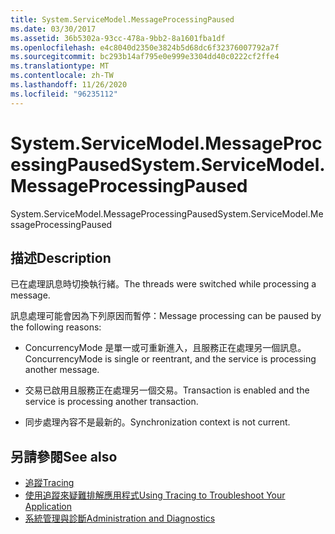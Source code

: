 ```yaml
---
title: System.ServiceModel.MessageProcessingPaused
ms.date: 03/30/2017
ms.assetid: 36b5302a-93cc-478a-9bb2-8a1601fba1df
ms.openlocfilehash: e4c8040d2350e3824b5d68dc6f32376007792a7f
ms.sourcegitcommit: bc293b14af795e0e999e3304dd40c0222cf2ffe4
ms.translationtype: MT
ms.contentlocale: zh-TW
ms.lasthandoff: 11/26/2020
ms.locfileid: "96235112"
---
```

# <a name="systemservicemodelmessageprocessingpaused"></a><span data-ttu-id="f9dda-102">System.ServiceModel.MessageProcessingPaused</span><span class="sxs-lookup"><span data-stu-id="f9dda-102">System.ServiceModel.MessageProcessingPaused</span></span>

<span data-ttu-id="f9dda-103">System.ServiceModel.MessageProcessingPaused</span><span class="sxs-lookup"><span data-stu-id="f9dda-103">System.ServiceModel.MessageProcessingPaused</span></span>  
  
## <a name="description"></a><span data-ttu-id="f9dda-104">描述</span><span class="sxs-lookup"><span data-stu-id="f9dda-104">Description</span></span>  

 <span data-ttu-id="f9dda-105">已在處理訊息時切換執行緒。</span><span class="sxs-lookup"><span data-stu-id="f9dda-105">The threads were switched while processing a message.</span></span>  
  
 <span data-ttu-id="f9dda-106">訊息處理可能會因為下列原因而暫停：</span><span class="sxs-lookup"><span data-stu-id="f9dda-106">Message processing can be paused by the following reasons:</span></span>  
  
- <span data-ttu-id="f9dda-107">ConcurrencyMode 是單一或可重新進入，且服務正在處理另一個訊息。</span><span class="sxs-lookup"><span data-stu-id="f9dda-107">ConcurrencyMode is single or reentrant, and the service is processing another message.</span></span>  
  
- <span data-ttu-id="f9dda-108">交易已啟用且服務正在處理另一個交易。</span><span class="sxs-lookup"><span data-stu-id="f9dda-108">Transaction is enabled and the service is processing another transaction.</span></span>  
  
- <span data-ttu-id="f9dda-109">同步處理內容不是最新的。</span><span class="sxs-lookup"><span data-stu-id="f9dda-109">Synchronization context is not current.</span></span>  
  
## <a name="see-also"></a><span data-ttu-id="f9dda-110">另請參閱</span><span class="sxs-lookup"><span data-stu-id="f9dda-110">See also</span></span>

- [<span data-ttu-id="f9dda-111">追蹤</span><span class="sxs-lookup"><span data-stu-id="f9dda-111">Tracing</span></span>](index.md)
- [<span data-ttu-id="f9dda-112">使用追蹤來疑難排解應用程式</span><span class="sxs-lookup"><span data-stu-id="f9dda-112">Using Tracing to Troubleshoot Your Application</span></span>](using-tracing-to-troubleshoot-your-application.md)
- [<span data-ttu-id="f9dda-113">系統管理與診斷</span><span class="sxs-lookup"><span data-stu-id="f9dda-113">Administration and Diagnostics</span></span>](../index.md)
